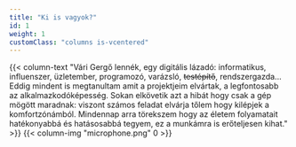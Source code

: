```yaml
---
title: "Ki is vagyok?"
id: 1
weight: 1
customClass: "columns is-vcentered"
---
```

{{< column-text "Vári Gergő lennék, egy digitális lázadó: informatikus, influenszer, üzletember, programozó, varázsló, ~~testépítő~~, rendszergazda... Eddig mindent is megtanultam amit a projektjeim elvártak, a legfontosabb az alkalmazkodóképesség. Sokan elkövetik azt a hibát hogy csak a gép mögött maradnak: viszont számos feladat elvárja tőlem hogy kilépjek a komfortzónámból. Mindennap arra törekszem hogy az életem folyamatait hatékonyabbá és hatásosabbá tegyem, ez a munkámra is erőteljesen kihat." >}}
{{< column-img "microphone.png" 0 >}}
